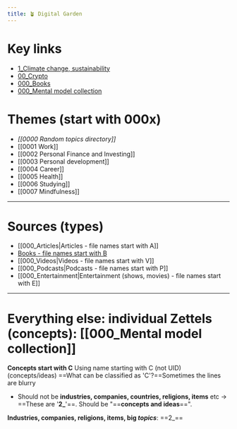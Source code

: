 ```yaml
---
title: 🪴 Digital Garden
---
```


# Key links
- [1_Climate change, sustainability](notes/1_Climate%20change,%20sustainability.md)
- [00_Crypto](notes/00_Crypto.md)
- [000_Books](notes/000_Books.md)
- [000_Mental model collection](notes/000_Mental%20model%20collection.md)
# Themes (start with 000x)
- *[[0000 Random topics directory]]* 
- [[0001 Work]]
- [[0002 Personal Finance and Investing]]
- [[0003 Personal development]]
- [[0004 Career]]
- [[0005 Health]]
- [[0006 Studying]]
- [[0007 Mindfulness]]
___
# Sources (types)
- [[000_Articles|Articles - file names start with A]]
- [Books - file names start with B](notes/000_Books.md)
- [[000_Videos|Videos - file names start with V]]
- [[000_Podcasts|Podcasts - file names start with P]]
- [[000_Entertainment|Entertainment (shows, movies) - file names start with E]]
___
# Everything else: individual Zettels (concepts): [[000_Mental model collection]]
**Concepts start with C**
Using name starting with C (not UID)
(concepts/ideas)
==What can be classified as 'C'?==Sometimes the lines are blurry
- Should not be **industries, companies, countries, religions, items** etc → ==These are '**2_**'==. Should be "==**concepts and ideas**==". 

**Industries, companies, religions, items, big *topics***: ==2_==


